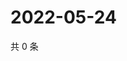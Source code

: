 # 2022-05-24

共 0 条

<!-- BEGIN WEIBO -->
<!-- 最后更新时间 Tue May 24 2022 13:18:55 GMT+0800 (China Standard Time) -->

<!-- END WEIBO -->
